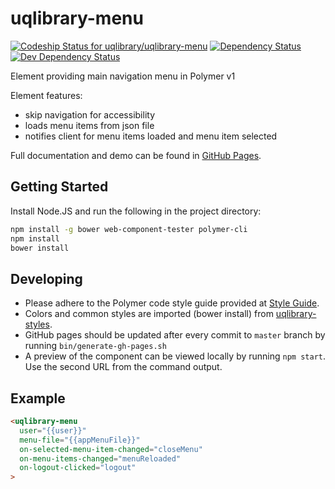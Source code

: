 # uqlibrary-menu

[![Codeship Status for uqlibrary/uqlibrary-menu](https://app.codeship.com/projects/34fdfc90-f6c8-0136-788f-76436281e834/status?branch=polymer1.0)](https://app.codeship.com/projects/321073)
[![Dependency Status](https://david-dm.org/uqlibrary/uqlibrary-menu.svg)](https://david-dm.org/uqlibrary/uqlibrary-menu)
[![Dev Dependency Status](https://david-dm.org/uqlibrary/uqlibrary-menu/dev-status.svg)](https://david-dm.org/uqlibrary/uqlibrary-menu?type=dev)

Element providing main navigation menu in Polymer v1

Element features:

- skip navigation for accessibility
- loads menu items from json file
- notifies client for menu items loaded and menu item selected

Full documentation and demo can be found in [GitHub Pages](https://uqlibrary.github.io/uqlibrary-menu/uqlibrary-menu/).

## Getting Started

Install Node.JS and run the following in the project directory:

```sh
npm install -g bower web-component-tester polymer-cli
npm install
bower install
```

## Developing

- Please adhere to the Polymer code style guide provided at [Style Guide](http://polymerelements.github.io/style-guide/).
- Colors and common styles are imported (bower install) from [uqlibrary-styles](http://github.com/uqlibrary/uqlibrary-styles).
- GitHub pages should be updated after every commit to `master` branch by running `bin/generate-gh-pages.sh`
- A preview of the component can be viewed locally by running `npm start`. Use the second URL from the command output.

## Example

```html
<uqlibrary-menu
  user="{{user}}"
  menu-file="{{appMenuFile}}"
  on-selected-menu-item-changed="closeMenu"
  on-menu-items-changed="menuReloaded"
  on-logout-clicked="logout"
>
```
